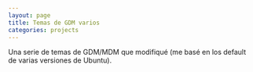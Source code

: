 ```yaml
---
layout: page
title: Temas de GDM varios
categories: projects
---
```

Una serie de temas de GDM/MDM que modifiqué (me basé en los default de varias versiones de Ubuntu).
